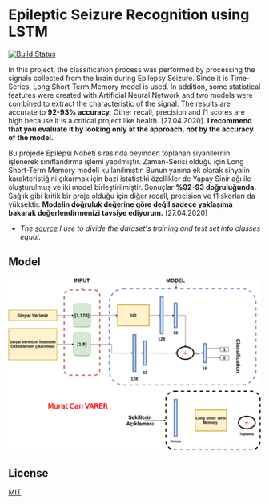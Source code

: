 # Epileptic Seizure Recognition using LSTM

[![Build Status](https://travis-ci.org/keras-team/keras.svg?branch=master)](https://travis-ci.org/github/keras-team/keras)

In this project, the classification process was performed by processing the signals collected from the brain during Epilepsy Seizure. Since it is Time-Series, Long Short-Term Memory model is used. In addition, some statistical features were created with Artificial Neural Network and two models were combined to extract the characteristic of the signal. The results are accurate to __92-93% accuracy__. Other recall, precision and f1 scores are high because it is a critical project like health. [27.04.2020]. __I recommend that you evaluate it by looking only at the approach, not by the accuracy of the model.__

Bu projede Epilepsi Nöbeti sırasında beyinden toplanan siyanllernin işlenerek sınıflandırma işlemi yapılmıştır. Zaman-Serisi olduğu için Long Short-Term Memory modeli kullanılmıştır. Bunun yanına ek olarak sinyalin karakteristiğini çıkarmak için bazi istatistiki özellikler de Yapay Sinir ağı ile oluşturulmuş ve iki model birleştirilmiştir. Sonuçlar __%92-93 doğruluğunda.__  Sağlık gibi kritik bir proje olduğu için diğer recall, precision ve f1 skorları da yüksektir. __Modelin doğruluk değerine göre değil sadece yaklaşıma bakarak değerlendirmenizi tavsiye ediyorum.__ [27.04.2020]

* _The [source](https://github.com/Mr-Jree/Epileptic-Seizure-Binary-Classification/blob/master/Seizure%20Binary%20Classfication%20Notebook.ipynb) I use to divide the dataset's training and test set into classes equal._

## Model
![alt text](https://github.com/mcvarer/Epileptic-Seizure-Recognition/blob/master/img/Model.png)


## License
[MIT](https://choosealicense.com/licenses/mit/)


